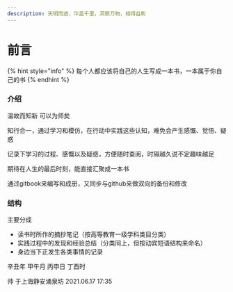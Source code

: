 ```yaml
---
description: 天明而透，华盖千里，洞察万物，相得益彰
---
```


# 前言

{% hint style="info" %}
每个人都应该将自己的人生写成一本书，一本属于你自己的书
{% endhint %}

### 介绍

温故而知新 可以为师矣

知行合一，通过学习和模仿，在行动中实践这些认知，难免会产生感慨、觉悟、疑惑

记录下学习的过程、感慨以及疑惑，方便随时查阅，时隔越久说不定趣味越足

期待在人生的最后时刻，能直接汇聚成一本书

通过gitbook来编写和成册，又同步与github来做双向的备份和修改

### 结构

主要分成

* 读书时所作的摘抄笔记（按高等教育一级学科类目分类）
* 实践过程中的发现和经验总结（分类同上，但按动宾短语结构来命名）
* 身边当下正发生各类事情的记录





辛丑年 甲午月 丙申日 丁酉时

帅    于上海静安涌泉坊   2021.06.17 17:35




